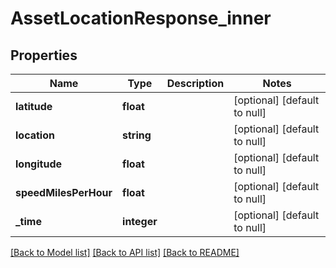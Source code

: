 # AssetLocationResponse_inner

## Properties
Name | Type | Description | Notes
------------ | ------------- | ------------- | -------------
**latitude** | **float** |  | [optional] [default to null]
**location** | **string** |  | [optional] [default to null]
**longitude** | **float** |  | [optional] [default to null]
**speedMilesPerHour** | **float** |  | [optional] [default to null]
**_time** | **integer** |  | [optional] [default to null]

[[Back to Model list]](../README.md#documentation-for-models) [[Back to API list]](../README.md#documentation-for-api-endpoints) [[Back to README]](../README.md)


